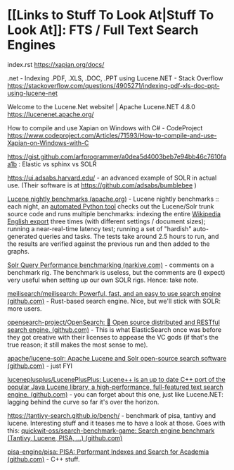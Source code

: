 # [[Links to Stuff To Look At|Stuff To Look At]]: FTS / Full Text Search Engines

index.rst
https://xapian.org/docs/

.net - Indexing .PDF, .XLS, .DOC, .PPT using Lucene.NET - Stack Overflow
https://stackoverflow.com/questions/4905271/indexing-pdf-xls-doc-ppt-using-lucene-net

Welcome to the Lucene.Net website! | Apache Lucene.NET 4.8.0
https://lucenenet.apache.org/

How to compile and use Xapian on Windows with C# - CodeProject
https://www.codeproject.com/Articles/71593/How-to-compile-and-use-Xapian-on-Windows-with-C

https://gist.github.com/arfprogrammer/a0dea5d4003beb7e94bb46c7610faa1b : Elastic vs sphinx vs SOLR

https://ui.adsabs.harvard.edu/ - an advanced example of SOLR in actual use. (Their software is at https://github.com/adsabs/bumblebee )

[Lucene nightly benchmarks (apache.org)](https://home.apache.org/~mikemccand/lucenebench/) - Lucene nightly benchmarks :: each night, an [automated Python tool](https://code.google.com/a/apache-extras.org/p/luceneutil/source/browse/src/python/nightlyBench.py) checks out the Lucene/Solr trunk source code and runs multiple benchmarks: indexing the entire [Wikipedia English export](http://en.wikipedia.org/wiki/Wikipedia:Database_download) three times (with different settings / document sizes); running a near-real-time latency test; running a set of "hardish" auto-generated queries and tasks. The tests take around 2.5 hours to run, and the results are verified against the previous run and then added to the graphs.

[Solr Query Performance benchmarking (narkive.com)](https://solr-user.lucene.apache.narkive.com/m3lrkDfp/solr-query-performance-benchmarking) - comments on a benchmark rig. The benchmark is useless, but the comments are (I expect) very useful when setting up our own SOLR rigs. Hence: take note.

[meilisearch/meilisearch: Powerful, fast, and an easy to use search engine (github.com)](https://github.com/meilisearch/meilisearch) - Rust-based search engine. Nice, but we'll stick with SOLR: more users.

[opensearch-project/OpenSearch: 🔎 Open source distributed and RESTful search engine. (github.com)](https://github.com/opensearch-project/OpenSearch) - This is what ElasticSearch once was before they got creative with their licenses to appease the VC gods (if that's the true reason; it still makes the most sense to me).

[apache/lucene-solr: Apache Lucene and Solr open-source search software (github.com)](https://github.com/apache/lucene-solr) - just FYI

[luceneplusplus/LucenePlusPlus: Lucene++ is an up to date C++ port of the popular Java Lucene library, a high-performance, full-featured text search engine. (github.com)](https://github.com/luceneplusplus/LucenePlusPlus) - you can forget about this one, just like Lucene.NET: lagging behind the curve so far it's over the horizon.

https://tantivy-search.github.io/bench/ - benchmark of pisa, tantivy and lucene. Interesting stuff and it teases me to have a look at those. Goes with this: [quickwit-oss/search-benchmark-game: Search engine benchmark (Tantivy, Lucene, PISA, ...) (github.com)](https://github.com/quickwit-oss/search-benchmark-game)

[pisa-engine/pisa: PISA: Performant Indexes and Search for Academia (github.com)](https://github.com/pisa-engine/pisa) - C++ stuff.








